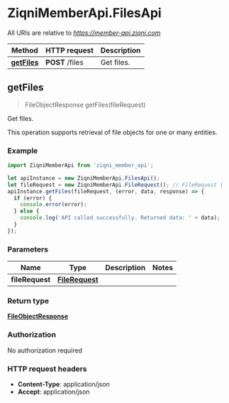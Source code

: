 # ZiqniMemberApi.FilesApi

All URIs are relative to *https://member-api.ziqni.com*

Method | HTTP request | Description
------------- | ------------- | -------------
[**getFiles**](FilesApi.md#getFiles) | **POST** /files | Get files.



## getFiles

> FileObjectResponse getFiles(fileRequest)

Get files.

This operation supports retrieval of file objects for one or many entities.

### Example

```javascript
import ZiqniMemberApi from 'ziqni_member_api';

let apiInstance = new ZiqniMemberApi.FilesApi();
let fileRequest = new ZiqniMemberApi.FileRequest(); // FileRequest | 
apiInstance.getFiles(fileRequest, (error, data, response) => {
  if (error) {
    console.error(error);
  } else {
    console.log('API called successfully. Returned data: ' + data);
  }
});
```

### Parameters


Name | Type | Description  | Notes
------------- | ------------- | ------------- | -------------
 **fileRequest** | [**FileRequest**](FileRequest.md)|  | 

### Return type

[**FileObjectResponse**](FileObjectResponse.md)

### Authorization

No authorization required

### HTTP request headers

- **Content-Type**: application/json
- **Accept**: application/json

